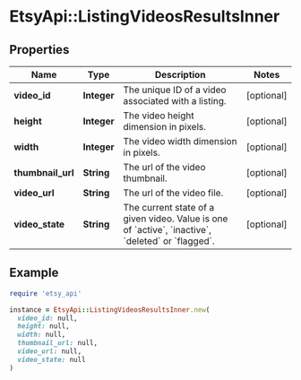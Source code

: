 # EtsyApi::ListingVideosResultsInner

## Properties

| Name | Type | Description | Notes |
| ---- | ---- | ----------- | ----- |
| **video_id** | **Integer** | The unique ID of a video associated with a listing. | [optional] |
| **height** | **Integer** | The video height dimension in pixels. | [optional] |
| **width** | **Integer** | The video width dimension in pixels. | [optional] |
| **thumbnail_url** | **String** | The url of the video thumbnail. | [optional] |
| **video_url** | **String** | The url of the video file. | [optional] |
| **video_state** | **String** | The current state of a given video. Value is one of &#x60;active&#x60;, &#x60;inactive&#x60;, &#x60;deleted&#x60; or &#x60;flagged&#x60;. | [optional] |

## Example

```ruby
require 'etsy_api'

instance = EtsyApi::ListingVideosResultsInner.new(
  video_id: null,
  height: null,
  width: null,
  thumbnail_url: null,
  video_url: null,
  video_state: null
)
```

